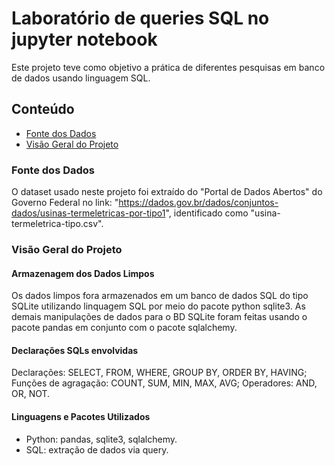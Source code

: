 # Laboratório de queries SQL no jupyter notebook

Este projeto teve como objetivo a prática de diferentes pesquisas em banco de dados usando linguagem SQL.

## Conteúdo

- [Fonte dos Dados](#-fonte-dos-dados)
- [Visão Geral do Projeto](#visao-geral-do-projeto)

### Fonte dos Dados

O dataset usado neste projeto foi extraído do "Portal de Dados Abertos" do Governo Federal no link: "https://dados.gov.br/dados/conjuntos-dados/usinas-termeletricas-por-tipo1", identificado como "usina-termeletrica-tipo.csv".

### Visão Geral do Projeto

#### Armazenagem dos Dados Limpos

Os dados limpos fora armazenados  em um banco de dados SQL do tipo SQLite utilizando linquagem SQL por meio do pacote python sqlite3.
As demais manipulações de dados para o BD SQLite foram feitas usando o pacote pandas em conjunto com o pacote sqlalchemy.

#### Declarações SQLs envolvidas

Declarações: SELECT, FROM, WHERE, GROUP BY, ORDER BY, HAVING;
Funções de agragação: COUNT, SUM, MIN, MAX, AVG;
Operadores: AND, OR, NOT.

#### Linguagens e Pacotes Utilizados

- Python: pandas, sqlite3, sqlalchemy.
- SQL: extração de dados via query.
